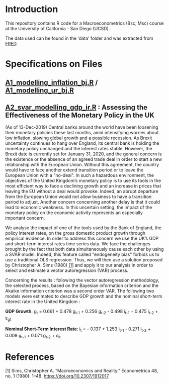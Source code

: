 # Introduction

This repository contains R code for a Macroeconometrics (Bsc, Msc) course at the University of California - San Diego (UCSD).

The data used can be found in the 'data' folder and was extracted from [FRED](https://fred.stlouisfed.org/).

# Specifications on Files

## [A1_modelling_inflation_bj.R](https://github.com/nathaliemayor/Macroeconometrics/blob/main/A1_modelling_inflation_bj.R) / [A1_modelling_ur_bj.R](https://github.com/nathaliemayor/Macroeconometrics/blob/main/A1_modelling_ur_bj.R)



## [A2_svar_modelling_gdp_ir.R](https://github.com/nathaliemayor/Macroeconometrics/blob/main/A2_svar_modelling_gdp_ir.R) : Assessing the Effectiveness of the Monetary Policy in the UK

(As of 13-Dec-2019) Central banks around the world have been loosening their monetary policies these last months, amid intensifying worries about low inflation, slowing global growth and a possible recession. As Brexit uncertainty continues to hang over England, its central bank is holding the monetary policy unchanged and the interest rates stable. However, the Brexit date is currently set for January 31, 2020, and the general concern is the existence or the absence of an agreed trade deal in order to start a new relationship with the European Union. Without this agreement, the country would have to face another extend transition period or to leave the European Union with a "no-deal". In such a hazardous environment, the objectives of the United Kingdom’s monetary policy is to use its tools in the most efficient way to face a declining growth and an increase in prices that leaving the EU without a deal would provoke. Indeed, an abrupt departure from the European Union would not allow business to have a transition period to adjust. Another concern concerning another delay is that it could lead to economic weakness. In this uncertain setting, the impact of the monetary policy on the economic activity represents an especially important concern. 

We analyse the impact of one of the tools used by the Bank of England, the policy interest rates, on the gross domestic product growth through empirical evidence. In order to address this concern we use the UK’s GDP and short-term interest rates time series data. We face the challenges brought by the fact that both data simultaneously cause each other by using a SVAR model. Indeed, this feature called "endogeneity bias" forbids us to use a traditional OLS regression. Thus, we will then use a solution proposed by Christopher A. Sims (1980) [[1]](#1) and apply it to our analysis in order to select and estimate a vector autoregression (VAR) process. 

Concerning the results : following the vector autoregression methodology, the selected process, based on the Bayesian information criterion and the Akaike information criterion was a second order VAR. The following two models were estimated to describe GDP growth and the nominal short-term interest rate in the United Kingdom :

**GDP Growth**: g<sub>t</sub> = 0.661 + 0.478 g<sub>t-1</sub> + 0.256 g<sub>t-2</sub> - 0.498 i<sub>t-1</sub> + 0.475 i<sub>t-2</sub> + &epsilon;<sub>gt</sub>

**Nominal Short-Term Interest Rate**: i<sub>t</sub> = - 0.137 + 1.253 i<sub>t-1</sub> - 0.271 i<sub>t-2</sub> + 0.009 g<sub>t-1</sub> + 0.071 g<sub>t-2</sub> + &epsilon;<sub>it</sub>



# References

<a id="1">[1]</a> 
Sims, Christopher A. “Macroeconomics and Reality.” Econometrica 48, no. 1 (1980): 1–48. https://doi.org/10.2307/1912017.
